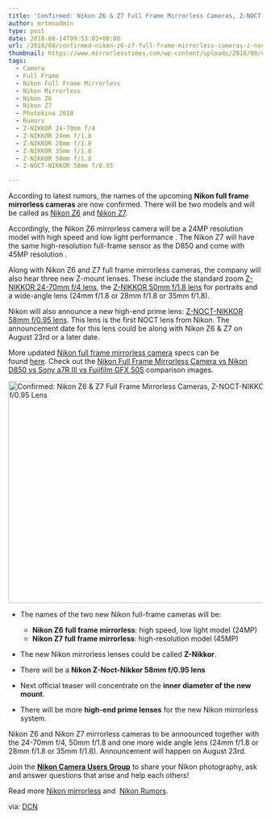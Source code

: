 ```yaml
---
title: 'Confirmed: Nikon Z6 & Z7 Full Frame Mirrorless Cameras, Z-NOCT-NIKKOR 58mm f/0.95 Lens'
author: mrtmsadmin
type: post
date: 2018-08-14T09:53:03+00:00
url: /2018/08/confirmed-nikon-z6-z7-full-frame-mirrorless-cameras-z-noct-nikkor-58mm-f-0-95-lens/
thumbnail: https://www.mirrorlesstimes.com/wp-content/uploads/2018/08/confirmed-nikon-z6-and-z7-full-frame-mirrorless-cameras-coming-on-august-23rd.jpg
tags:
  - Camera
  - Full Frame
  - Nikon Full Frame Mirrorless
  - Nikon Mirrorless
  - Nikon Z6
  - Nikon Z7
  - Photokina 2018
  - Rumors
  - Z-NIKKOR 24-70mm f/4
  - Z-NIKKOR 24mm f/1.8
  - Z-NIKKOR 28mm f/1.8
  - Z-NIKKOR 35mm f/1.8
  - Z-NIKKOR 50mm f/1.8
  - Z-NOCT-NIKKOR 58mm f/0.95

---
```

According to latest rumors, the names of the upcoming **Nikon full frame mirrorless cameras** are now confirmed. There will be two models and will be called as [Nikon Z6][1] and [Nikon Z7][1].

Accordingly, the Nikon Z6 mirrorless camera will be a 24MP resolution model with high speed and low light performance . The Nikon Z7 will have the same high-resolution full-frame sensor as the D850 and come with 45MP resolution .

Along with Nikon Z6 and Z7 full frame mirrorless cameras, the company will also hear three new Z-mount lenses. These include the standard zoom [Z-NIKKOR 24-70mm f/4 lens][2], the [Z-NIKKOR 50mm f/1.8 lens][3] for portraits and a wide-angle lens (24mm f/1.8 or 28mm f/1.8 or 35mm f/1.8).

Nikon will also announce a new high-end prime lens: [Z-NOCT-NIKKOR 58mm f/0.95 lens][4]. This lens is the first NOCT lens from Nikon. The announcement date for this lens could be along with Nikon Z6 & Z7 on August 23rd or a later date. <!--more-->

More updated [Nikon full frame mirrorless camera][5] specs can be found [here][6]. Check out the [Nikon Full Frame Mirrorless Camera vs Nikon D850 vs Sony a7R III vs Fujifilm GFX 50S][7] comparison images.

[<img class="aligncenter wp-image-2218 size-full" title="Confirmed: Nikon Z6 & Z7 Full Frame Mirrorless Cameras, Z-NOCT-NIKKOR 58mm f/0.95 Lens" src="https://i1.wp.com/www.mirrorlesstimes.com/wp-content/uploads/2018/08/confirmed-nikon-z6-and-z7-full-frame-mirrorless-cameras-coming.jpg?resize=600%2C440&#038;ssl=1" alt="Confirmed: Nikon Z6 & Z7 Full Frame Mirrorless Cameras, Z-NOCT-NIKKOR 58mm f/0.95 Lens" width="600" height="440" srcset="https://i1.wp.com/www.mirrorlesstimes.com/wp-content/uploads/2018/08/confirmed-nikon-z6-and-z7-full-frame-mirrorless-cameras-coming.jpg?w=1200&ssl=1 1200w, https://i1.wp.com/www.mirrorlesstimes.com/wp-content/uploads/2018/08/confirmed-nikon-z6-and-z7-full-frame-mirrorless-cameras-coming.jpg?resize=409%2C300&ssl=1 409w, https://i1.wp.com/www.mirrorlesstimes.com/wp-content/uploads/2018/08/confirmed-nikon-z6-and-z7-full-frame-mirrorless-cameras-coming.jpg?resize=768%2C563&ssl=1 768w, https://i1.wp.com/www.mirrorlesstimes.com/wp-content/uploads/2018/08/confirmed-nikon-z6-and-z7-full-frame-mirrorless-cameras-coming.jpg?resize=970%2C711&ssl=1 970w" sizes="(max-width: 600px) 100vw, 600px" data-recalc-dims="1" />][8]

  * The names of the two new Nikon full-frame cameras will be: 
      * **Nikon Z6 full frame mirrorless**: high speed, low light model (24MP)
      * **Nikon Z7 full frame mirrorless**: high-resolution model (45MP)

  * The new Nikon mirrorless lenses could be called **Z-Nikkor**.
  * There will be a **Nikon Z-Noct-Nikkor 58mm f/0.95 lens**
  * Next official teaser will concentrate on the **inner diameter of the new mount**.
  * There will be more **high-end prime lenses** for the new Nikon mirrorless system.

Nikon Z6 and Nikon Z7 mirrorless cameras to be annoounced together with the 24-70mm f/4, 50mm f/1.8 and one more wide angle lens (24mm f/1.8 or 28mm f/1.8 or 35mm f/1.8). Announcement will happen on August 23rd.

Join the <a class="ext-link" title="" href="https://www.facebook.com/groups/868201466609763/" target="_blank" rel="external nofollow noopener"><strong>Nikon Camera Users Group</strong></a> to share your Nikon photography, ask and answer questions that arise and help each others!

Read more [Nikon mirrorless][9] and  <a href="https://www.dailycameranews.com/tag/nikon-rumors/" target="_blank" rel="noopener">Nikon Rumors</a>.

via: <a href="https://www.dailycameranews.com/2018/08/confirmed-nikon-z6-and-z7-full-frame-mirrorless-cameras-coming-on-august-23rd/" target="_blank" rel="noopener">DCN</a>

 [1]: https://www.mirrorlesstimes.com/tags/nikon-z6/
 [2]: https://www.mirrorlesstimes.com/tags/z-nikkor-24-70mm-f-4/
 [3]: https://www.mirrorlesstimes.com/tags/z-nikkor-50mm-f-1-8/
 [4]: https://www.mirrorlesstimes.com/tags/z-noct-nikkor-58mm-f-0-95/
 [5]: https://www.mirrorlesstimes.com/tags/nikon-full-frame-mirrorless/
 [6]: https://www.mirrorlesstimes.com/2018/08/nikon-full-frame-mirrorless-camera-rumors-recap/
 [7]: https://www.dailycameranews.com/2018/08/coomparison-images-nikon-full-frame-mirrorless-camera-vs-nikon-d850-sony-a7r-iii-fujifilm-gfx-50s/
 [8]: https://i1.wp.com/www.mirrorlesstimes.com/wp-content/uploads/2018/08/confirmed-nikon-z6-and-z7-full-frame-mirrorless-cameras-coming.jpg?ssl=1
 [9]: https://www.mirrorlesstimes.com/tags/nikon-mirrorless/